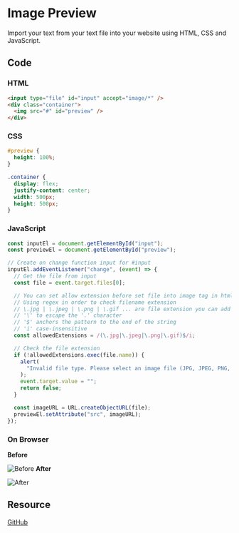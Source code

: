 # Image Preview

Import your text from your text file into your website using HTML, CSS and JavaScript.

## Code

### HTML

```html
<input type="file" id="input" accept="image/*" />
<div class="container">
  <img src="#" id="preview" />
</div>
```

### CSS

```css
#preview {
  height: 100%;
}

.container {
  display: flex;
  justify-content: center;
  width: 500px;
  height: 500px;
}
```

### JavaScript

```js
const inputEl = document.getElementById("input");
const previewEl = document.getElementById("preview");

// Create on change function input for #input
inputEl.addEventListener("change", (event) => {
  // Get the file from input
  const file = event.target.files[0];

  // You can set allow extension before set file into image tag in html
  // Using regex in order to check filename extension
  // \.jpg | \.jpeg | \.png | \.gif ... are file extension you can add and remove
  // '\' to escape the '.' character
  // '$' anchors the pattern to the end of the string
  // 'i' case-insensitive
  const allowedExtensions = /(\.jpg|\.jpeg|\.png|\.gif)$/i;

  // Check the file extension
  if (!allowedExtensions.exec(file.name)) {
    alert(
      "Invalid file type. Please select an image file (JPG, JPEG, PNG, GIF)."
    );
    event.target.value = "";
    return false;
  }

  const imageURL = URL.createObjectURL(file);
  previewEl.setAttribute("src", imageURL);
});
```

### On Browser

**Before**  

![Before](https://hackmd.io/_uploads/H1_kzXsIn.png)
**After**  

![After](https://hackmd.io/_uploads/S13ff7iUn.png)

## Resource

[GitHub](https://github.com/metaphorlism/data-structures/tree/main/stack)
